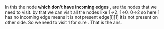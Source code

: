 In this the node **which don't have incoming edges** , are the nodes that we need to visit. by that we can visit all the nodes
like 1->2, 1->0, 0->2 so here 1 has no incoming edge means it is not present edge[i][1] it is not present on other side. So we need to visit 1 for sure .
That is the ans.